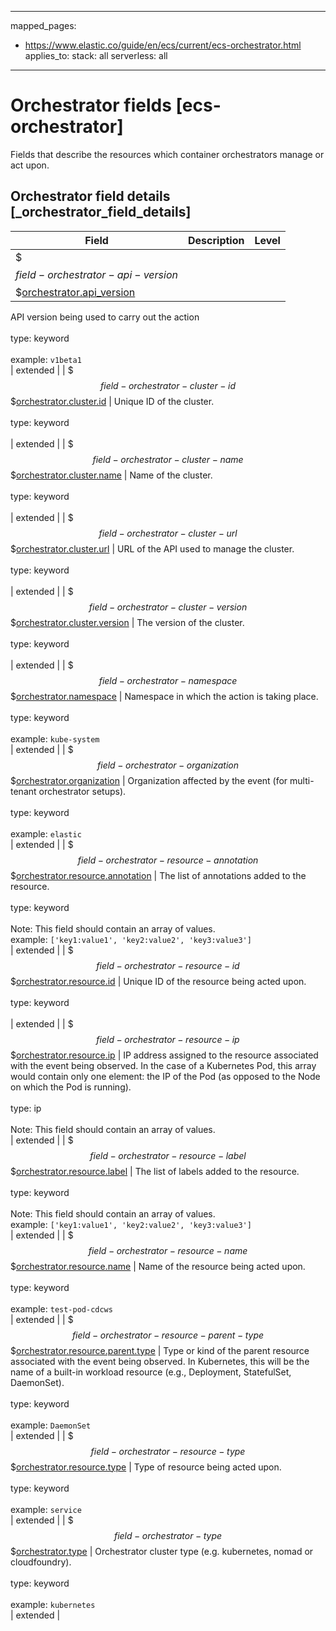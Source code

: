 <!-- This file is automatically generated. Don't edit it manually! -->
---
mapped_pages:
  - https://www.elastic.co/guide/en/ecs/current/ecs-orchestrator.html
applies_to:
  stack: all
  serverless: all
---

# Orchestrator fields [ecs-orchestrator]

Fields that describe the resources which container orchestrators manage or act upon.

## Orchestrator field details [_orchestrator_field_details]

| Field | Description | Level |
| --- | --- | --- |
| $$$field-orchestrator-api-version$$$[orchestrator.api_version](#field-orchestrator-api-version) |
API version being used to carry out the action<br><br>type: keyword<br><br>
example: `v1beta1`<br> | extended |
| $$$field-orchestrator-cluster-id$$$[orchestrator.cluster.id](#field-orchestrator-cluster-id) |
Unique ID of the cluster.<br><br>type: keyword<br><br>
 | extended |
| $$$field-orchestrator-cluster-name$$$[orchestrator.cluster.name](#field-orchestrator-cluster-name) |
Name of the cluster.<br><br>type: keyword<br><br>
 | extended |
| $$$field-orchestrator-cluster-url$$$[orchestrator.cluster.url](#field-orchestrator-cluster-url) |
URL of the API used to manage the cluster.<br><br>type: keyword<br><br>
 | extended |
| $$$field-orchestrator-cluster-version$$$[orchestrator.cluster.version](#field-orchestrator-cluster-version) |
The version of the cluster.<br><br>type: keyword<br><br>
 | extended |
| $$$field-orchestrator-namespace$$$[orchestrator.namespace](#field-orchestrator-namespace) |
Namespace in which the action is taking place.<br><br>type: keyword<br><br>
example: `kube-system`<br> | extended |
| $$$field-orchestrator-organization$$$[orchestrator.organization](#field-orchestrator-organization) |
Organization affected by the event (for multi-tenant orchestrator setups).<br><br>type: keyword<br><br>
example: `elastic`<br> | extended |
| $$$field-orchestrator-resource-annotation$$$[orchestrator.resource.annotation](#field-orchestrator-resource-annotation) |
The list of annotations added to the resource.<br><br>type: keyword<br><br>
Note: This field should contain an array of values.<br>
example: `['key1:value1', 'key2:value2', 'key3:value3']`<br> | extended |
| $$$field-orchestrator-resource-id$$$[orchestrator.resource.id](#field-orchestrator-resource-id) |
Unique ID of the resource being acted upon.<br><br>type: keyword<br><br>
 | extended |
| $$$field-orchestrator-resource-ip$$$[orchestrator.resource.ip](#field-orchestrator-resource-ip) |
IP address assigned to the resource associated with the event being observed. In the case of a Kubernetes Pod, this array would contain only one element: the IP of the Pod (as opposed to the Node on which the Pod is running).<br><br>type: ip<br><br>
Note: This field should contain an array of values.<br>
 | extended |
| $$$field-orchestrator-resource-label$$$[orchestrator.resource.label](#field-orchestrator-resource-label) |
The list of labels added to the resource.<br><br>type: keyword<br><br>
Note: This field should contain an array of values.<br>
example: `['key1:value1', 'key2:value2', 'key3:value3']`<br> | extended |
| $$$field-orchestrator-resource-name$$$[orchestrator.resource.name](#field-orchestrator-resource-name) |
Name of the resource being acted upon.<br><br>type: keyword<br><br>
example: `test-pod-cdcws`<br> | extended |
| $$$field-orchestrator-resource-parent-type$$$[orchestrator.resource.parent.type](#field-orchestrator-resource-parent-type) |
Type or kind of the parent resource associated with the event being observed. In Kubernetes, this will be the name of a built-in workload resource (e.g., Deployment, StatefulSet, DaemonSet).<br><br>type: keyword<br><br>
example: `DaemonSet`<br> | extended |
| $$$field-orchestrator-resource-type$$$[orchestrator.resource.type](#field-orchestrator-resource-type) |
Type of resource being acted upon.<br><br>type: keyword<br><br>
example: `service`<br> | extended |
| $$$field-orchestrator-type$$$[orchestrator.type](#field-orchestrator-type) |
Orchestrator cluster type (e.g. kubernetes, nomad or cloudfoundry).<br><br>type: keyword<br><br>
example: `kubernetes`<br> | extended |


